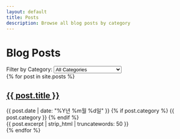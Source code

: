 ```yaml
---
layout: default
title: Posts
description: Browse all blog posts by category
---
```


# Blog Posts

<div class="posts-filter">
  <label for="category-select">Filter by Category:</label>
  <select id="category-select">
    <option value="all">All Categories</option>
    {% for category in site.categories %}
    <option value="{{ category[0] }}">{{ category[0] | capitalize }}</option>
    {% endfor %}
  </select>
</div>

<div class="posts-list">
{% for post in site.posts %}
  <article class="post-preview" data-category="{{ post.category }}">
    <h2><a href="{{ post.url | relative_url }}">{{ post.title }}</a></h2>
    <div class="post-meta">
      <time datetime="{{ post.date | date_to_xmlschema }}">
        {{ post.date | date: "%Y년 %m월 %d일" }}
      </time>
      {% if post.category %}
      <span class="category">{{ post.category }}</span>
      {% endif %}
    </div>
    <div class="post-excerpt">
      {{ post.excerpt | strip_html | truncatewords: 50 }}
    </div>
  </article>
{% endfor %}
</div>
